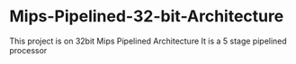 # Mips-Pipelined-32-bit-Architecture
This project is on 32bit Mips Pipelined Architecture
It is a 5 stage pipelined processor 
